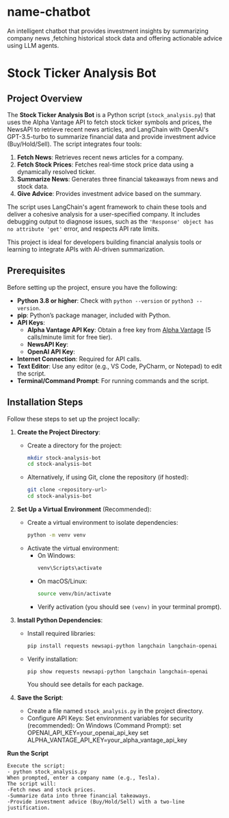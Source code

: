 # name-chatbot
An intelligent chatbot that provides investment insights by summarizing company news ,fetching historical stock data and offering actionable advice using LLM agents.

# Stock Ticker Analysis Bot

## Project Overview

The **Stock Ticker Analysis Bot** is a Python script (`stock_analysis.py`) that uses the Alpha Vantage API to fetch stock ticker symbols and prices, the NewsAPI to retrieve recent news articles, and LangChain with OpenAI's GPT-3.5-turbo to summarize financial data and provide investment advice (Buy/Hold/Sell). The script integrates four tools:
1. **Fetch News**: Retrieves recent news articles for a company.
2. **Fetch Stock Prices**: Fetches real-time stock price data using a dynamically resolved ticker.
3. **Summarize News**: Generates three financial takeaways from news and stock data.
4. **Give Advice**: Provides investment advice based on the summary.

The script uses LangChain's agent framework to chain these tools and deliver a cohesive analysis for a user-specified company. It includes debugging output to diagnose issues, such as the `'Response' object has no attribute 'get'` error, and respects API rate limits.

This project is ideal for developers building financial analysis tools or learning to integrate APIs with AI-driven summarization.

## Prerequisites

Before setting up the project, ensure you have the following:

- **Python 3.8 or higher**: Check with `python --version` or `python3 --version`.
- **pip**: Python’s package manager, included with Python.
- **API Keys**:
  - **Alpha Vantage API Key**: Obtain a free key from [Alpha Vantage](https://www.alphavantage.co/support/#api-key) (5 calls/minute limit for free tier).
  - **NewsAPI Key**: 
  - **OpenAI API Key**: 
- **Internet Connection**: Required for API calls.
- **Text Editor**: Use any editor (e.g., VS Code, PyCharm, or Notepad) to edit the script.
- **Terminal/Command Prompt**: For running commands and the script.

## Installation Steps

Follow these steps to set up the project locally:

1. **Create the Project Directory**:
   - Create a directory for the project:
     ```bash
     mkdir stock-analysis-bot
     cd stock-analysis-bot
     ```
   - Alternatively, if using Git, clone the repository (if hosted):
     ```bash
     git clone <repository-url>
     cd stock-analysis-bot
     ```

2. **Set Up a Virtual Environment** (Recommended):
   - Create a virtual environment to isolate dependencies:
     ```bash
     python -m venv venv
     ```
   - Activate the virtual environment:
     - On Windows:
       ```bash
       venv\Scripts\activate
       ```
     - On macOS/Linux:
       ```bash
       source venv/bin/activate
       ```
     - Verify activation (you should see `(venv)` in your terminal prompt).

3. **Install Python Dependencies**:
   - Install required libraries:
     ```bash
     pip install requests newsapi-python langchain langchain-openai
     ```
   - Verify installation:
     ```bash
     pip show requests newsapi-python langchain langchain-openai
     ```
     You should see details for each package.

4. **Save the Script**:
   - Create a file named `stock_analysis.py` in the project directory.
   - Configure API Keys:
	Set environment variables for security (recommended):
	On Windows (Command Prompt):
	set OPENAI_API_KEY=your_openai_api_key
	set ALPHA_VANTAGE_API_KEY=your_alpha_vantage_api_key
	
**Run the Script**

	Execute the script:
	- python stock_analysis.py
	When prompted, enter a company name (e.g., Tesla).
	The script will:
	-Fetch news and stock prices.
	-Summarize data into three financial takeaways.
	-Provide investment advice (Buy/Hold/Sell) with a two-line justification.
